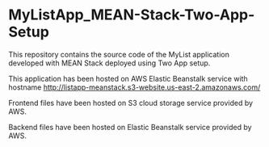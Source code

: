 # MyListApp_MEAN-Stack-Two-App-Setup
This repository contains the source code of the MyList application developed with MEAN Stack deployed using Two App setup.

This application has been hosted on AWS Elastic Beanstalk service with hostname http://listapp-meanstack.s3-website.us-east-2.amazonaws.com/

Frontend files have been hosted on S3 cloud storage service provided by AWS.

Backend files have been hosted on Elastic Beanstalk service provided by AWS.
